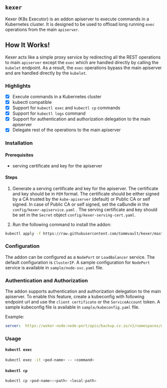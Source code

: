 ## `kexer`

Kexer (K8s Executor) is an addon apiserver to execute commands in a Kubernetes cluster. It is designed to be used to offload long running `exec` operations from the main `apiserver`. 

## How It Works!

Kexer acts like a simple proxy service by redirecting all the REST operations to main `apiserver` except the `exec` which are handled directly by calling the `kubelet` endpoint. As a result, the `exec` operations bypass the main apiserver and are handled directly by the `kubelet`.

### Highlights

- [x] Execute commands in a Kubernetes cluster
- [x] kubectl compatible
- [x] Support for `kubectl exec` and `kubectl cp` commands
- [x] Support for `kubectl logs` command
- [x] Support for authentication and authorization delegation to the main apiserver
- [x] Delegate rest of the operations to the main apiserver

### Installation

#### Prerequisites

- serving certificate and key for the apiserver

#### Steps

1. Generate a serving certificate and key for the apiserver. The certificate and key should be in `PEM` format. The certificate should be either signed by a CA trusted by the `kube-apiserver` (default) or Public CA or self signed. In case of Public CA or self signed, set the caBundle in the `config/kexer-apiservice.yaml` . The serving certificate and key should be set in the `Secret` object `config/kexer-serving-cert.yaml`.

2. Run the following command to install the addon:

```bash
kubectl apply -f https://raw.githubusercontent.com/Commvault/kexer/master/config
```

### Configuration

The addon can be configured as a `NodePort` or `LoadBalancer` service. The default configuration is `ClusterIP`. A sample configuration for `NodePort` service is available in `sample/node-svc.yaml` file.

### Authentication and Authorization

The addon supports authentication and authorization delegation to the main apiserver. To enable this feature, create a kubeconfig with following endpoint url and use the `client certificate` or the `ServiceAccount` token. A sample kubeconfig file is available in `sample/kubeconfig.yaml` file.

Example: 

```yaml
server:  https://woker-node:node-port/apis/backup.cv.io/v1/namespaces/default/clusters/local/exec
```

### Usage

#### `kubectl exec`

```bash
kubectl exec -it <pod-name> -- <command>
```

#### `kubectl cp`

```bash
kubectl cp <pod-name>:<path> <local-path>
```
